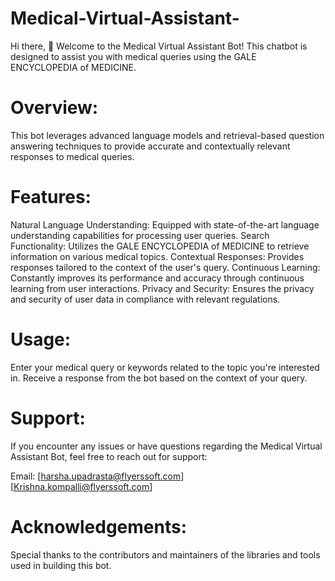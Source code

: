 # Medical-Virtual-Assistant-
Hi there, 👋
Welcome to the Medical Virtual Assistant Bot! This chatbot is designed to assist you with medical queries using the GALE ENCYCLOPEDIA of MEDICINE.

# Overview:
This bot leverages advanced language models and retrieval-based question answering techniques to provide accurate and contextually relevant responses to medical queries.

# Features:
Natural Language Understanding: Equipped with state-of-the-art language understanding capabilities for processing user queries.
Search Functionality: Utilizes the GALE ENCYCLOPEDIA of MEDICINE to retrieve information on various medical topics.
Contextual Responses: Provides responses tailored to the context of the user's query.
Continuous Learning: Constantly improves its performance and accuracy through continuous learning from user interactions.
Privacy and Security: Ensures the privacy and security of user data in compliance with relevant regulations.
# Usage:
Enter your medical query or keywords related to the topic you're interested in.
Receive a response from the bot based on the context of your query.
# Support:
If you encounter any issues or have questions regarding the Medical Virtual Assistant Bot, feel free to reach out for support:

Email: [harsha.upadrasta@flyerssoft.com] [Krishna.kompalli@flyerssoft.com]
# Acknowledgements:
Special thanks to the contributors and maintainers of the libraries and tools used in building this bot.
